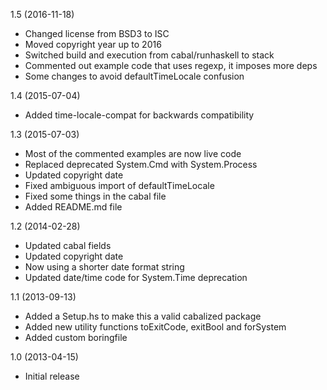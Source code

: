 1.5 (2016-11-18)

  * Changed license from BSD3 to ISC
  * Moved copyright year up to 2016
  * Switched build and execution from cabal/runhaskell to stack
  * Commented out example code that uses regexp, it imposes more deps
  * Some changes to avoid defaultTimeLocale confusion


1.4 (2015-07-04)

   * Added time-locale-compat for backwards compatibility


1.3 (2015-07-03)

   * Most of the commented examples are now live code
   * Replaced deprecated System.Cmd with System.Process
   * Updated copyright date
   * Fixed ambiguous import of defaultTimeLocale
   * Fixed some things in the cabal file
   * Added README.md file


1.2 (2014-02-28)

   * Updated cabal fields
   * Updated copyright date
   * Now using a shorter date format string
   * Updated date/time code for System.Time deprecation


1.1 (2013-09-13)

   * Added a Setup.hs to make this a valid cabalized package
   * Added new utility functions toExitCode, exitBool and forSystem
   * Added custom boringfile
  

1.0 (2013-04-15)

   * Initial release

